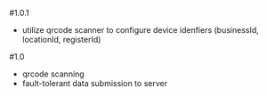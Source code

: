 #1.0.1
- utilize qrcode scanner to configure device idenfiers (businessId, locationId, registerId)

#1.0
- qrcode scanning
- fault-tolerant data submission to server
